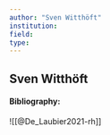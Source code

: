 ```yaml
---
author: "Sven Witthöft"
institution:
field:
type:
---
```


## Sven Witthöft
#### Bibliography:

![[@De_Laubier2021-rh]]